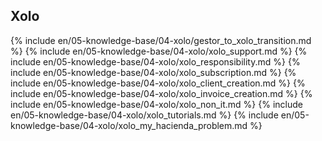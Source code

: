 ## Xolo

{% include en/05-knowledge-base/04-xolo/gestor_to_xolo_transition.md %}
{% include en/05-knowledge-base/04-xolo/xolo_support.md %}
{% include en/05-knowledge-base/04-xolo/xolo_responsibility.md %}
{% include en/05-knowledge-base/04-xolo/xolo_subscription.md %}
{% include en/05-knowledge-base/04-xolo/xolo_client_creation.md %}
{% include en/05-knowledge-base/04-xolo/xolo_invoice_creation.md %}
{% include en/05-knowledge-base/04-xolo/xolo_non_it.md %}
{% include en/05-knowledge-base/04-xolo/xolo_tutorials.md %}
{% include en/05-knowledge-base/04-xolo/xolo_my_hacienda_problem.md %}
